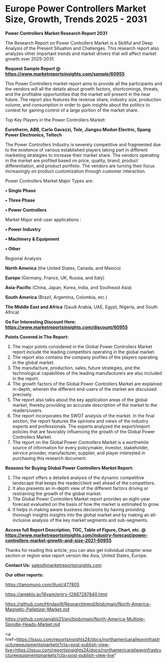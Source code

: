# Europe Power Controllers Market Size, Growth, Trends 2025 - 2031

<strong>Power Controllers Market Research Report 2031</strong>

The Research Report on Power Controllers Market is a Skillful and Deep Analysis of the Present Situation and Challenges. This research report also analyzes other important trends and market drivers that will affect market growth over 2025-2031.

<strong>Request Sample Report @ <a href=https://www.marketreportsinsights.com/sample/60955>https://www.marketreportsinsights.com/sample/60955</a></strong>

This Power Controllers market report aims to provide all the participants and the vendors will all the details about growth factors, shortcomings, threats, and the profitable opportunities that the market will present in the near future. The report also features the revenue share, industry size, production volume, and consumption in order to gain insights about the politics to contest for gaining control of a large portion of the market share.

Top Key Players in the Power Controllers Market:

<strong>Eurotherm, ABB, Carlo Gavazzi, Tele, Jiangsu Modun Electric, Spang Power Electronics, Teltech</strong>

The Power Controllers Industry is severely competitive and fragmented due to the existence of various established players taking part in different marketing strategies to increase their market share. The vendors operating in the market are profiled based on price, quality, brand, product differentiation, and product portfolio. The vendors are turning their focus increasingly on product customization through customer interaction.

Power Controllers Market Major Types are:

<strong>• Single Phase

• Three Phase

• Power Controllers</strong>

Market Major end-user applications :

<strong>• Power Industry

• Machinery & Equipment

• Other</strong>

Regional Analysis

</u><strong><b>North America</b></strong> (the United States, Canada, and Mexico)

<strong><b>Europe </b></strong>(Germany, France, UK, Russia, and Italy)

<strong><b>Asia-Pacific</b></strong> (China, Japan, Korea, India, and Southeast Asia)

<strong><b>South America</b></strong> (Brazil, Argentina, Colombia, etc.)

<strong><b>The Middle East and Africa</b></strong> (Saudi Arabia, UAE, Egypt, Nigeria, and South Africa)

<strong>Go For Interesting Discount Here: <a href=https://www.marketreportsinsights.com/discount/60955>https://www.marketreportsinsights.com/discount/60955</a></strong>

<strong>Points Covered in The Report:</strong>
<ol>
  <li>The major points considered in the Global Power Controllers Market report include the leading competitors operating in the global market.</li>
  <li>The report also contains the company profiles of the players operating in the global market.</li>
  <li>The manufacture, production, sales, future strategies, and the technological capabilities of the leading manufacturers are also included in the report.</li>
  <li>The growth factors of the Global Power Controllers Market are explained in-depth, wherein the different end-users of the market are discussed precisely.</li>
  <li>The report also talks about the key application areas of the global market, thereby providing an accurate description of the market to the readers/users.</li>
  <li>The report incorporates the SWOT analysis of the market. In the final section, the report features the opinions and views of the industry experts and professionals. The experts analyzed the export/import policies that are favorably influencing the growth of the Global Power Controllers Market.</li>
  <li>The report on the Global Power Controllers Market is a worthwhile source of information for every policymaker, investor, stakeholder, service provider, manufacturer, supplier, and player interested in purchasing this research document.</li>
</ol>
<strong>Reasons for Buying Global Power Controllers Market Report:</strong>

<ol>
  <li>The report offers a detailed analysis of the dynamic competitive landscape that keeps the reader/client well ahead of the competitors.</li>
  <li>It also presents an in-depth view of the different factors driving or restraining the growth of the global market.</li>
  <li>The Global Power Controllers Market report provides an eight-year forecast evaluated on the basis of how the market is estimated to grow.</li>
  <li>It helps in making aware business decisions by having providing thorough insights insights into the global market and by making an all-inclusive analysis of the key market segments and sub-segments.</li>
</ol>
<strong>Access full Report Description, TOC, Table of Figure, Chart, etc. @ <a href=https://www.marketreportsinsights.com/industry-forecast/power-controllers-market-growth-and-size-2021-60955>https://www.marketreportsinsights.com/industry-forecast/power-controllers-market-growth-and-size-2021-60955</a></strong>


Thanks for reading this article; you can also get individual chapter wise section or region wise report version like Asia, United States, Europe.

<strong>Contact Us:</strong>
sales@marketreportsinsights.com

<strong>Our other reports:</strong>

<a href=https://tanomuno.com/illust/477805>https://tanomuno.com/illust/477805</a>

<a href=https://ameblo.jp/18yam/entry-12887297840.html>https://ameblo.jp/18yam/entry-12887297840.html</a>

<a href=https://github.com/Hindavi9/Researchtrend/blob/main/North-America-Magnetic-Palletizer-Market.md>https://github.com/Hindavi9/Researchtrend/blob/main/North-America-Magnetic-Palletizer-Market.md</a>

<a href=https://github.com/anjaliiii21/ani/blob/main/North-America-Multiple-Spindle-Heads-Market.md>https://github.com/anjaliiii21/ani/blob/main/North-America-Multiple-Spindle-Heads-Market.md</a>

<a href=https://issuu.com/reportsinsights24/docs/northamericarailwayinfrastructureequipmentsmarkets?cta=post-publish-view-live>https://issuu.com/reportsinsights24/docs/northamericarailwayinfrastructureequipmentsmarkets?cta=post-publish-view-live</a>"
